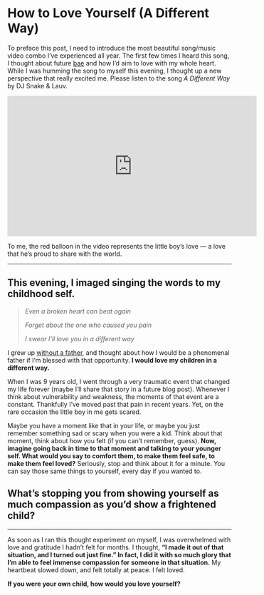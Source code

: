 # How to Love Yourself (A Different Way)

To preface this post, I need to introduce the most beautiful song/music video combo I’ve experienced all year. The first few times I heard this song, I thought about future [bae](https://www.urbandictionary.com/define.php?term=Bae&defid=7068976) and how I’d aim to love with my whole heart. While I was humming the song to myself this evening, I thought up a new perspective that really excited me.
Please listen to the song *A Different Way* by DJ Snake & Lauv.

<iframe width="560" height="315" src="https://www.youtube.com/embed/UuCq8mtK8J4" title="YouTube video player" frameborder="0" allow="accelerometer; autoplay; clipboard-write; encrypted-media; gyroscope; picture-in-picture" allowfullscreen></iframe>

To me, the red balloon in the video represents the little boy’s love — a love that he’s proud to share with the world.

<hr />

## This evening, I imaged singing the words to my childhood self.

>*Even a broken heart can beat again*
>
>*Forget about the one who caused you pain*
>
>*I swear I’ll love you in a different way*

I grew up [without a father](https://genius.com/10897433), and thought about how I would be a phenomenal father if I’m blessed with that opportunity. **I would love my children in a different way.**

When I was 9 years old, I went through a very traumatic event that changed my life forever (maybe I’ll share that story in a future blog post). Whenever I think about vulnerability and weakness, the moments of that event are a constant. Thankfully I’ve moved past that pain in recent years. Yet, on the rare occasion the little boy in me gets scared.

Maybe you have a moment like that in your life, or maybe you just remember something sad or scary when you were a kid. Think about that moment, think about how you felt (if you can’t remember, guess). **Now, imagine going back in time to that moment and talking to your younger self. What would you say to comfort them, to make them feel safe, to make them feel loved?** Seriously, stop and think about it for a minute. You can say those same things to yourself, every day if you wanted to.

## What’s stopping you from showing yourself as much compassion as you’d show a frightened child?

<hr />

As soon as I ran this thought experiment on myself, I was overwhelmed with love and gratitude I hadn’t felt for months. I thought, **“I made it out of that situation, and I turned out just fine.” In fact, I did it with so much glory that I’m able to feel immense compassion for someone in that situation.** My heartbeat slowed down, and felt totally at peace. I felt loved.

**If you were your own child, how would you love yourself?**